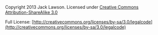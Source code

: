 Copyright 2013 Jack Lawson. Licensed under [Creative Commons Attribution-ShareAlike 3.0](http://creativecommons.org/licenses/by-sa/3.0/)

Full License: [http://creativecommons.org/licenses/by-sa/3.0/legalcode](http://creativecommons.org/licenses/by-sa/3.0/legalcode)

